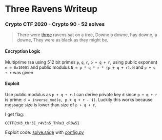 # Three Ravens Writeup

### Crypto CTF 2020 - Crypto 90 - 52 solves

> There were [three](./three_ravens_6779f709c7700ec542f26dcecbc8d23e6f6d7044.txz) ravens sat on a tree, Downe a downe, hay downe, a downe, They were as black as they might be.

#### Encryption Logic

Multiprime rsa using 512 bit primes `p`, `q`, `r`, `p + q + r`, using public exponent `e = 0x10001` and public modulus `N = p * q * r * (p + q + r)`. `N` and `p + q + r` was given

#### Exploit

Use public modulus as `p + q + r`. I can derive private key `d` since `p + q + r` is prime: `d = inverse_mod(e, p + q + r - 1)`. Luckily this works because message size is lower than size of `p + q + r`.

I get flag:

```
CCTF{tH3_thr3E_r4V3n5_ThRe3_cR0w5}
```

Exploit code: [solve.sage](solve.sage) with [config.py](config.py)